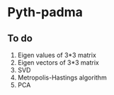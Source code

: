 # Pyth-padma


## To do
1. Eigen values of 3*3 matrix
2. Eigen vectors of 3*3 matrix
3. SVD
4. Metropolis-Hastings algorithm
5. PCA

